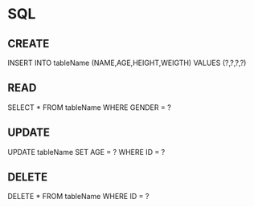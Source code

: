 # SQL

## CREATE

INSERT INTO tableName (NAME,AGE,HEIGHT,WEIGTH) VALUES (?,?,?,?)

## READ

SELECT * FROM tableName WHERE GENDER = ?

## UPDATE

UPDATE tableName SET AGE = ? WHERE ID = ?

## DELETE

DELETE * FROM tableName WHERE ID = ?
